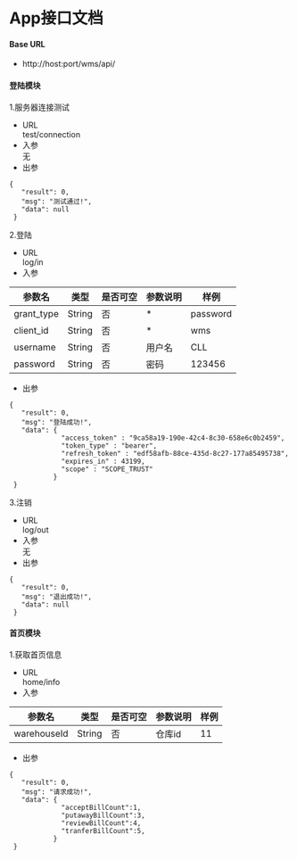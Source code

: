 # App接口文档

#### Base URL    
* http://host:port/wms/api/

#### 登陆模块    
1.服务器连接测试    
* URL      
test/connection
* 入参   
无
* 出参    
```
{
   "result": 0,
   "msg": "测试通过!",
   "data": null
 }
```

2.登陆
* URL      
 log/in
* 入参    
   
参数名      | 类型   | 是否可空 | 参数说明 | 样例
-----------|--------|---------|---------|-----
grant_type | String | 否       | *      |  password
client_id  | String | 否       | *      |  wms
username   | String | 否       |用户名   |  CLL
password   | String | 否       |密码     |  123456

* 出参    
```
{
   "result": 0,
   "msg": "登陆成功!",
   "data": {
             "access_token" : "9ca58a19-190e-42c4-8c30-658e6c0b2459",
             "token_type" : "bearer",
             "refresh_token" : "edf58afb-88ce-435d-8c27-177a85495738",
             "expires_in" : 43199,
             "scope" : "SCOPE_TRUST"
           }
 }
```

3.注销    
* URL      
log/out
* 入参   
无
* 出参    
```
{
   "result": 0,
   "msg": "退出成功!",
   "data": null
 }
```

#### 首页模块    
1.获取首页信息    
* URL      
 home/info
* 入参    
   
参数名      | 类型   | 是否可空 | 参数说明 | 样例
-----------|--------|---------|---------|-----
warehouseId | String | 否       |仓库id|  11

* 出参    
```
{
   "result": 0,
   "msg": "请求成功!",
   "data": {
             "acceptBillCount":1,
             "putawayBillCount":3,
             "reviewBillCount":4,
             "tranferBillCount":5,
           }
 }
```
